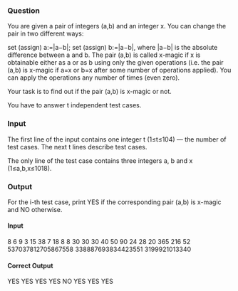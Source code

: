 ### Question
You are given a pair of integers (a,b) and an integer x.
You can change the pair in two different ways:

set (assign) a:=|a−b|;
set (assign) b:=|a−b|,
where |a−b| is the absolute difference between a and b.
The pair (a,b) is called x-magic if x is obtainable either as a or as b using only the given operations (i.e. the pair (a,b) is x-magic if a=x or b=x after some number of operations applied). You can apply the operations any number of times (even zero).

Your task is to find out if the pair (a,b) is x-magic or not.

You have to answer t independent test cases.

### Input
The first line of the input contains one integer t (1≤t≤104) — the number of test cases. The next t lines describe test cases.

The only line of the test case contains three integers a, b and x (1≤a,b,x≤1018).

### Output
For the i-th test case, print YES if the corresponding pair (a,b) is x-magic and NO otherwise.

#### Input
8
6 9 3
15 38 7
18 8 8
30 30 30
40 50 90
24 28 20
365 216 52
537037812705867558 338887693834423551 3199921013340

#### Correct Output
YES
YES
YES
YES
NO
YES
YES
YES
